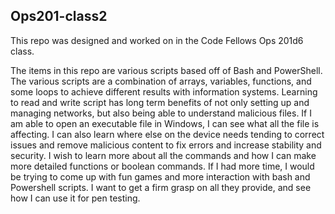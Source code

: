 ## Ops201-class2

This repo was designed and worked on in the Code Fellows Ops 201d6 class.

The items in this repo are various scripts based off of Bash and PowerShell. The various scripts are a combination of arrays, variables, functions, and some loops to achieve different results with information systems.
Learning to read and write script has long term benefits of not only setting up and managing networks, but also being able to understand malicious files. 
If I am able to open an executable file in Windows, I can see what all the file is affecting. I can also learn where else on the device needs tending to correct issues and remove malicious content to fix errors and increase stability and security.
I wish to learn more about all the commands and how I can make more detailed functions or boolean commands.
If I had more time, I would be trying to come up with fun games and more interaction with bash and Powershell scripts. I want to get a firm grasp on all they provide, and see how I can use it for pen testing. 
